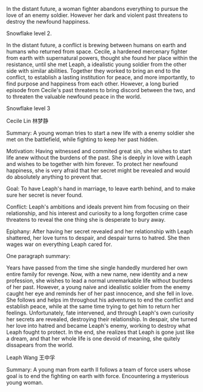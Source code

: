 In the distant future, a woman fighter abandons everything to pursue the love of an enemy soldier. However her dark and violent past threatens to destroy the newfound happiness.

Snowflake level 2. 

In the distant future, a conflict is brewing between humans on earth and humans who returned from space. Cecile, a hardened mercenary fighter from earth with supernatural powers, thought she found her place within the resistance, until she met Leaph, a idealistic young soldier from the other side with similar abilities. Together they worked to bring an end to the conflict, to establish a lasting institution for peace, and more importantly, to find purpose and happiness from each other. However, a long buried episode from Cecile's past threatens to bring discord between the two, and to threaten the valuable newfound peace in the world. 

Snowflake level 3 

Cecile Lin
林梦静

Summary: A young woman tries to start a new life with a enemy soldier she met on the battlefield, while fighting to keep her past hidden. 

Motivation: Having witnessed and commited great sin, she wishes to start life anew without the burdens of the past. She is deeply in love with Leaph and wishes to be together with him forever. To protect her newfound happiness, she is very afraid that her secret might be revealed and would do absolutely anything to prevent that. 

Goal: To have Leaph's  hand in marriage, to leave earth behind, and to make sure her secret is never found. 

Conflict: Leaph's ambitions and ideals prevent him from focusing on their relationship, and his interest and curiosity to a long forgotten crime case threatens to reveal the one thing she is desperate to bury away. 

Epiphany: After having her secret revealed and her relationship with Leaph shattered, her love turns to despair, and despair turns to hatred. She then wages war on everything Leaph cared for. 

One paragraph summary:

Years have passed from the time she single handedly murdered her own entire family for revenge. Now, with a new name, new identity and a new profession, she wishes to lead a normal unremarkable life without burdens of her past. However, a young naive and idealistic soldier from the enemy caught her eye and reminds her of her past innocence, and she fell in love. She follows and helps im throughout his adventures to end the conflict and establish peace, while at the same time trying to get him to return her feelings. Unfortunately, fate intervened, and through Leaph's own curiosity her secrets are revealed, destroying their relationship. In despair, she turned her love into hatred and became Leaph's enemy, working to destroy what Leaph fought to protect. In the end, she realizes that Leaph is gone just like a dream, and that her whole life is one devoid of meaning, she quitely dissapears from the world. 

Leaph Wang
王中孚

Summary: A young man from earth II follows a team of force users whose goal is to end the fighting on earth with force. Encountering a mysterious young woman.



           
